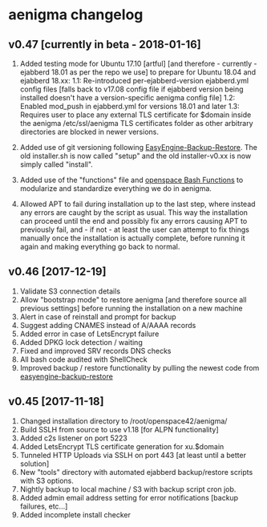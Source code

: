 # aenigma changelog

## v0.47 [currently in beta - 2018-01-16]

1. Added testing mode for Ubuntu 17.10 [artful] [and therefore - currently - ejabberd 18.01 as per the repo we use] to prepare for Ubuntu 18.04 and ejabberd 18.xx:
1.1: Re-introduced per-ejabberd-version ejabberd.yml config files [falls back to v17.08 config file if ejabberd version being installed doesn't have a version-specific aenigma config file]
1.2: Enabled mod_push in ejabberd.yml for versions 18.01 and later
1.3: Requires user to place any external TLS certificate for $domain inside the aenigma /etc/ssl/aenigma TLS certificates folder as other arbitrary directories are blocked in newer versions.

2. Added use of git versioning following [EasyEngine-Backup-Restore](https://github.com/openspace42/EasyEngine-Backup-Restore). The old installer.sh is now called "setup" and the old installer-v0.xx is now simply called "install".

3. Added use of the "functions" file and [openspace Bash Functions](https://github.com/openspace42/bash_functions) to modularize and standardize everything we do in aenigma.

4. Allowed APT to fail during installation up to the last step, where instead any errors are caught by the script as usual.
This way the installation can proceed until the end and possibly fix any errors causing APT to previously fail, and - if not - at least the user can attempt to fix things manually once the installation is actually complete, before running it again and making everything go back to normal.


## v0.46 [2017-12-19]

1. Validate S3 connection details
2. Allow "bootstrap mode" to restore aenigma [and therefore source all previous settings] before running the installation on a new machine
3. Alert in case of reinstall and prompt for backup
4. Suggest adding CNAMES instead of A/AAAA records
5. Added error in case of LetsEncrypt failure
6. Added DPKG lock detection / waiting
7. Fixed and improved SRV records DNS checks
8. All bash code audited with ShellCheck
9. Improved backup / restore functionality by pulling the newest code from [easyengine-backup-restore](https://github.com/openspace42/easyengine-backup-restore)


## v0.45 [2017-11-18]

1. Changed installation directory to /root/openspace42/aenigma/
2. Build SSLH from source to use v1.18 [for ALPN functionality]
3. Added c2s listener on port 5223
4. Added LetsEncrypt TLS certificate generation for xu.$domain
5. Tunneled HTTP Uploads via SSLH on port 443 [at least until a better solution]
6. New "tools" directory with automated ejabberd backup/restore scripts with S3 options.
7. Nightly backup to local machine / S3 with backup script cron job.
8. Added admin email address setting for error notifications [backup failures, etc...]
9. Added incomplete install checker
